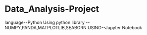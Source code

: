 # Data_Analysis-Project
language--Python
Using python library -- NUMPY,PANDA,MATPLOTLIB,SEABORN
USING--Jupyter Notebook
